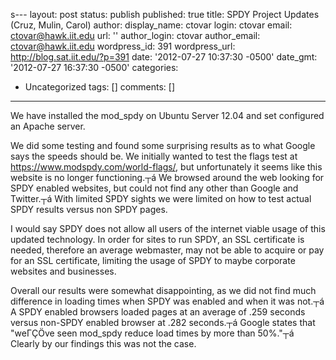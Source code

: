 s---
layout: post
status: publish
published: true
title: SPDY Project Updates (Cruz, Mulin, Carol)
author:
  display_name: ctovar
  login: ctovar
  email: ctovar@hawk.iit.edu
  url: ''
author_login: ctovar
author_email: ctovar@hawk.iit.edu
wordpress_id: 391
wordpress_url: http://blog.sat.iit.edu/?p=391
date: '2012-07-27 10:37:30 -0500'
date_gmt: '2012-07-27 16:37:30 -0500'
categories:
- Uncategorized
tags: []
comments: []
---
<p>We have installed the mod_spdy on Ubuntu Server 12.04 and set configured an Apache server.</p>
<p>We did some testing and found some surprising results as to what Google says the speeds should be. We initially wanted to test the flags test at <a href="https://www.modspdy.com/world-flags/">https://www.modspdy.com/world-flags/</a>, but unfortunately it seems like this website is no longer functioning.┬&aacute; We browsed around the web looking for SPDY enabled websites, but could not find any other than Google and Twitter.┬&aacute; With limited SPDY sights we were limited on how to test actual SPDY results versus non SPDY pages.</p>
<p>I would say SPDY does not allow all users of the internet viable usage of this updated technology. In order for sites to run SPDY, an SSL certificate is needed, therefore an average webmaster, may not be able to acquire or pay for an SSL certificate, limiting the usage of SPDY to maybe corporate websites and businesses.</p>
<p>Overall our results were somewhat disappointing, as we did not find much difference in loading times when SPDY was enabled and when it was not.┬&aacute; A SPDY enabled browsers loaded pages at an average of .259 seconds versus non-SPDY enabled browser at .282 seconds.┬&aacute; Google states that "we&Gamma;&Ccedil;&Ouml;ve seen mod_spdy reduce load times by more than 50%."┬&aacute; Clearly by our findings this was not the case.</p>
